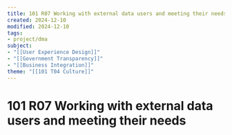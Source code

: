 ```yaml
---
title: 101 R07 Working with external data users and meeting their needs
created: 2024-12-10
modified: 2024-12-10
tags:
- project/dma
subject: 
- "[[User Experience Design]]"
- "[[Government Transparency]]"
- "[[Business Integration]]"
theme: "[[101 T04 Culture]]"
---
```

# 101 R07 Working with external data users and meeting their needs
